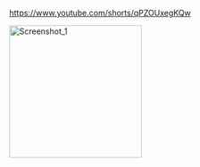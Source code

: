 https://www.youtube.com/shorts/qPZOUxegKQw

<img width="237" alt="Screenshot_1" src="https://github.com/offpic/JPG-TJPGD-FINAL-ILI9341-16-BIT-STM32F401-SD-DMA/assets/31142397/1a8b1ef5-9781-482e-a07c-88620b49bf11">
